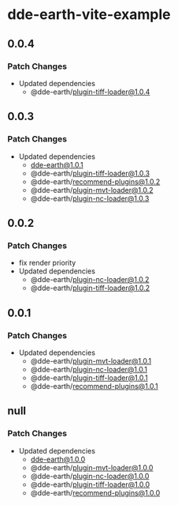 # dde-earth-vite-example

## 0.0.4

### Patch Changes

- Updated dependencies
  - @dde-earth/plugin-tiff-loader@1.0.4

## 0.0.3

### Patch Changes

- Updated dependencies
  - dde-earth@1.0.1
  - @dde-earth/plugin-tiff-loader@1.0.3
  - @dde-earth/recommend-plugins@1.0.2
  - @dde-earth/plugin-mvt-loader@1.0.2
  - @dde-earth/plugin-nc-loader@1.0.3

## 0.0.2

### Patch Changes

- fix render priority
- Updated dependencies
  - @dde-earth/plugin-nc-loader@1.0.2
  - @dde-earth/plugin-tiff-loader@1.0.2

## 0.0.1

### Patch Changes

- Updated dependencies
  - @dde-earth/plugin-mvt-loader@1.0.1
  - @dde-earth/plugin-nc-loader@1.0.1
  - @dde-earth/plugin-tiff-loader@1.0.1
  - @dde-earth/recommend-plugins@1.0.1

## null

### Patch Changes

- Updated dependencies
  - dde-earth@1.0.0
  - @dde-earth/plugin-mvt-loader@1.0.0
  - @dde-earth/plugin-nc-loader@1.0.0
  - @dde-earth/plugin-tiff-loader@1.0.0
  - @dde-earth/recommend-plugins@1.0.0

